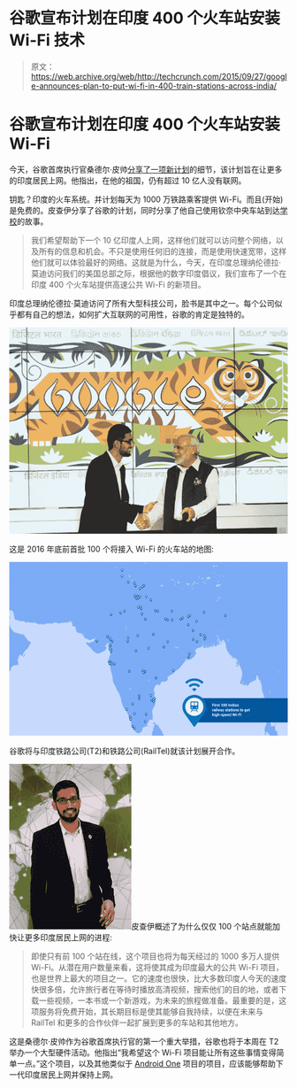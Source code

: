 # 谷歌宣布计划在印度 400 个火车站安装 Wi-Fi 技术

> 原文：<https://web.archive.org/web/http://techcrunch.com/2015/09/27/google-announces-plan-to-put-wi-fi-in-400-train-stations-across-india/>

# 谷歌宣布计划在印度 400 个火车站安装 Wi-Fi

今天，谷歌首席执行官桑德尔·皮帅[分享了一项新计划](https://web.archive.org/web/20230129231858/http://googleblog.blogspot.com/2015/09/bringing-the-internet-to-more-indians.html)的细节，该计划旨在让更多的印度居民上网。他指出，在他的祖国，仍有超过 10 亿人没有联网。

钥匙？印度的火车系统。并计划每天为 1000 万铁路乘客提供 Wi-Fi。而且(开始)是免费的。皮查伊分享了谷歌的计划，同时分享了他自己使用钦奈中央车站到达[学校](https://web.archive.org/web/20230129231858/http://www.iitkgp.ac.in/)的故事。

> 我们希望帮助下一个 10 亿印度人上网，这样他们就可以访问整个网络，以及所有的信息和机会。不只是使用任何旧的连接，而是使用快速宽带，这样他们就可以体验最好的网络。这就是为什么，今天，在印度总理纳伦德拉·莫迪访问我们的美国总部之际，根据他的数字印度倡议，我们宣布了一个在印度 400 个火车站提供高速公共 Wi-Fi 的新项目。

印度总理纳伦德拉·莫迪访问了所有大型科技公司，脸书是其中之一。每个公司似乎都有自己的想法，如何扩大互联网的可用性，谷歌的肯定是独特的。

![modi-sundar alt twitter](img/e8056e19cfab96832f9ece2b0b5b2834.png)

这是 2016 年底前首批 100 个将接入 Wi-Fi 的火车站的地图:

![IndiaWifi_zoomed our](img/24e06057635f0881afdb6b1fd1919273.png)

谷歌将与印度铁路公司(T2)和铁路公司(RailTel)就该计划展开合作。

![Sundar_Pichai_(cropped)](img/1fe7e01ebe35e6528338dac85d8e9af1.png)皮查伊概述了为什么仅仅 100 个站点就能加快让更多印度居民上网的进程:

> 即使只有前 100 个站在线，这个项目也将为每天经过的 1000 多万人提供 Wi-Fi。从潜在用户数量来看，这将使其成为印度最大的公共 Wi-Fi 项目，也是世界上最大的项目之一。它的速度也很快，比大多数印度人今天的速度快很多倍，允许旅行者在等待时播放高清视频，搜索他们的目的地，或者下载一些视频，一本书或一个新游戏，为未来的旅程做准备。最重要的是，这项服务将免费开始，其长期目标是使其能够自我持续，以便在未来与 RailTel 和更多的合作伙伴一起扩展到更多的车站和其他地方。

这是桑德尔·皮帅作为谷歌首席执行官的第一个重大举措，谷歌也将于本周在 T2 举办一个大型硬件活动。他指出“我希望这个 Wi-Fi 项目能让所有这些事情变得简单一点。”这个项目，以及其他类似于 [Android One](https://web.archive.org/web/20230129231858/https://techcrunch.com/2014/06/25/android-one/) 项目的项目，应该能够帮助下一代印度居民上网并保持上网。